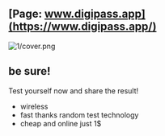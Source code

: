 ## [Page: www.digipass.app](https://www.digipass.app/)
![1/cover.png](https://logo.digipass.app/1/cover.png)

## be sure!

Test yourself now and share the result!

+ wireless 
+ fast thanks random test technology
+ cheap and online just 1$

